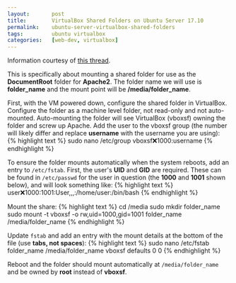 ```yaml
---
layout:       post
title:        VirtualBox Shared Folders on Ubuntu Server 17.10
permalink:    ubuntu-server-virtualbox-shared-folders
tags:         ubuntu virtualbox
categories:   [web-dev, virtualbox]
---
```


Information courtesy of [this thread](https://forums.virtualbox.org/viewtopic.php?f=3&t=38891).

This is specifically about mounting a shared folder for use as the **DocumentRoot** folder for **Apache2**. The folder name we will use is **folder_name** and the mount point will be **/media/folder_name**.

First, with the VM powered down, configure the shared folder in VirtualBox. Configure the folder as a machine level folder, not read-only and not auto-mounted. Auto-mounting the folder will see VirtualBox (vboxsf) owning the folder and screw up Apache. Add the user to the vboxsf group (the number will likely differ and replace **username** with the username you are using):
{% highlight text %}
sudo nano /etc/group
vboxsf:x:1000:username
{% endhighlight %}

To ensure the folder mounts automatically when the system reboots, add an entry to `/etc/fstab`. First, the user's **UID** and **GID** are required. These can be found in `/etc/passwd` for the user in question (the **1000** and **1001** shown below), and will look something like:
{% highlight text %}
user:x:1000:1001:User,,,:/home/user:/bin/bash
{% endhighlight %}

Mount the share:
{% highlight text %}
cd /media
sudo mkdir folder_name
sudo mount -t vboxsf -o rw,uid=1000,gid=1001 folder_name /media/folder_name
{% endhighlight %}

Update `fstab` and add an entry with the mount details at the bottom of the file (use **tabs, not spaces**):
{% highlight text %}
sudo nano /etc/fstab
folder_name	/media/folder_name	vboxsf	defaults	  0	0
{% endhighlight %}

Reboot and the folder should mount automatically at `/media/folder_name` and be owned by **root** instead of **vboxsf**.





